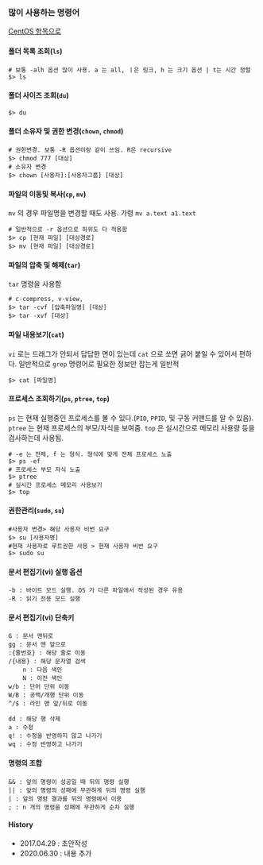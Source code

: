 ### 많이 사용하는 명령어

[CentOS 항목으로](https://github.com/juneyoung/DEV-INFOS/edit/master/CentOS)

#### 폴더 목록 조회(`ls`)
```
# 보통 -alh 옵션 많이 사용. a 는 all, ㅣ은 링크, h 는 크기 옵션 | t는 시간 정렬
$> ls
```

#### 폴더 사이즈 조회(`du`)
```
$> du 
```

#### 폴더 소유자 및 권한 변경(`chown`, `chmod`)
```
# 권한변경. 보통 -R 옵션이랑 같이 쓰임. R은 recursive
$> chmod 777 [대상]
# 소유자 변경
$> chown [사용자]:[사용자그룹] [대상]
```

#### 파일의 이동및 복사(`cp`, `mv`) 
`mv` 의 경우 파일명을 변경할 때도 사용. 가령 `mv a.text a1.text`
```
# 일반적으로 -r 옵션으로 하위도 다 적용함
$> cp [현재 파일] [대상경로]
$> mv [현재 파일] [대상경로]
```

#### 파일의 압축 및 해제(`tar`)
`tar` 명령을 사용함
```
# c-compress, v-view,  
$> tar -cvf [압축파일명] [대상]
$> tar -xvf [대상]
```

#### 파일 내용보기(`cat`)
`vi` 로는 드래그가 안되서 답답한 면이 있는데 `cat` 으로 쏘면 긁어 붙일 수 있어서 편하다. 일반적으로 `grep` 명령어로 필요한 정보만 잡는게 일반적
```
$> cat [파일명]
```

#### 프로세스 조회하기(`ps`, `ptree`,  `top`)
`ps` 는 현재 실행중인 프로세스를 볼 수 있다.(`PID`, `PPID`, 및 구동 커맨드를 알 수 있음). `ptree` 는 현재 프로세스의 부모/자식을 보여줌. `top` 은 실시간으로 메모리 사용량 등을 검사하는데 사용됨.
```
# -e 는 전체, f 는 형식. 형식에 맞게 전체 프로세스 노출
$> ps -ef
# 프로세스 부모 자식 노출
$> ptree
# 실시간 프로세스 메모리 사용보기
$> top
```

#### 권한관리(`sudo`, `su`)
```
#사용자 변경> 해당 사용자 비번 요구
$> su [사용자명]
#현재 사용자로 루트권한 사용 > 현재 사용자 비번 요구
$> sudo su 

```

#### 문서 편집기(vi) 실행 옵션

```
-b : 바이트 모드 실행. OS 가 다른 파일에서 작성된 경우 유용
-R : 읽기 전용 모드 실행
```


#### 문서 편집기(vi) 단축키
```
G : 문서 맨뒤로
gg : 문서 맨 앞으로
:{줄번호} : 해당 줄로 이동
/{내용} : 해당 문자열 검색
    n : 다음 색인
    N : 이전 색인
w/b : 단어 단위 이동
W/B : 공백/개행 단위 이동
^/$ : 라인 맨 앞/뒤로 이동 

dd : 해당 행 삭제
a : 수정
q! : 수정을 반영하지 않고 나가기
wq : 수정 반영하고 나가기
```

#### 명령의 조합
```
&& : 앞의 명령이 성공일 때 뒤의 명령 실행
|| : 앞의 명령의 성패에 무관하게 뒤의 명령 실행
| : 앞의 명령 결과를 뒤의 명령에서 이용 
; : n 개의 명령을 성패에 무관하게 순차 실행  
```



#### History
- 2017.04.29 : 초안작성
- 2020.06.30 : 내용 추가
